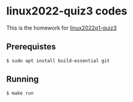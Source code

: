 # linux2022-quiz3 codes

This is the homework for [linux2022q1-quiz3](https://hackmd.io/@sysprog/linux2022-quiz3)

## Prerequistes

```
$ sudo apt install build-essential git
```

## Running

```
$ make run
```